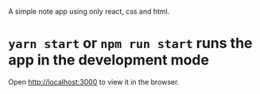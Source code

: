 A simple note app using only react, css and html.

# `yarn start` or `npm run start` runs the app in the development mode

Open [http://localhost:3000](http://localhost:3000) to view it in the browser.

